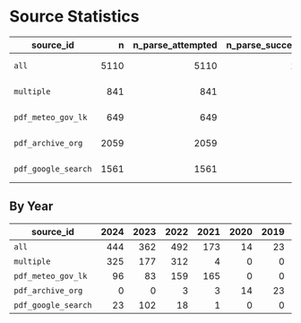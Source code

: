 # Source Statistics

| source_id | n | n_parse_attempted | n_parse_successful | n_parse_failed | min_date | max_date |
|  ----  |  ---:  |  ---:  |  ---:  |  ---:  |  ---:  |  ---:  |
| `all` | 5110 | 5110 | 1660 | 3450 | 2018-11-04 | 2025-08-12 |
| `multiple` | 841 | 841 | 822 | 19 | 2021-07-05 | 2025-04-25 |
| `pdf_meteo_gov_lk` | 649 | 649 | 647 | 2 | 2021-06-28 | 2025-08-12 |
| `pdf_archive_org` | 2059 | 2059 | 47 | 2012 | 2018-11-04 | 2022-08-06 |
| `pdf_google_search` | 1561 | 1561 | 144 | 1417 | 2021-02-02 | 2024-12-31 |

## By Year

| source_id | 2024 | 2023 | 2022 | 2021 | 2020 | 2019 | 2018 | 2017 | 2016 | 2015 | 2014 |
|  ----  |  ---:  |  ---:  |  ---:  |  ---:  |  ---:  |  ---:  |  ---:  |  ---:  |  ---:  |  ---:  |  ---:  |
| `all` | 444 | 362 | 492 | 173 | 14 | 23 | 4 | 0 | 0 | 0 | 0 |
| `multiple` | 325 | 177 | 312 | 4 | 0 | 0 | 0 | 0 | 0 | 0 | 0 |
| `pdf_meteo_gov_lk` | 96 | 83 | 159 | 165 | 0 | 0 | 0 | 0 | 0 | 0 | 0 |
| `pdf_archive_org` | 0 | 0 | 3 | 3 | 14 | 23 | 4 | 0 | 0 | 0 | 0 |
| `pdf_google_search` | 23 | 102 | 18 | 1 | 0 | 0 | 0 | 0 | 0 | 0 | 0 |